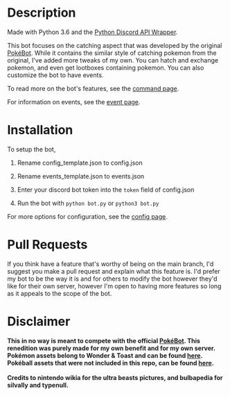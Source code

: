 # Description

Made with Python 3.6 and the [Python Discord API Wrapper](https://github.com/Rapptz/discord.py).

This bot focuses on the catching aspect that was developed by the original [PokéBot](https://discordbots.org/bot/330488924449275916?utm_source=widget). While it contains the similar style of catching pokemon from the original, I've added more tweaks of my own. You can hatch and exchange pokemon, and even get lootboxes containing pokemon. You can also customize the bot to have events.

To read more on the bot's features, see the [command page](https://github.com/kodycode/PokeBot-Python/wiki/Command-Page).

For information on events, see the [event page](https://github.com/kodycode/PokeBot-Python/wiki/Events).

# Installation

To setup the bot,

1. Rename config_template.json to config.json

2. Rename events_template.json to events.json

3. Enter your discord bot token into the `token` field of config.json

4. Run the bot with `python bot.py` or `python3 bot.py`

For more options for configuration, see the [config page](https://github.com/kodycode/PokeBot-Python/wiki/Config).

# Pull Requests

If you think have a feature that's worthy of being on the main branch, I'd suggest you make a pull request and explain what this feature is. I'd prefer my bot to be the way it is and for others to modify the bot however they'd like for their own server, however I'm open to having more features so long as it appeals to the scope of the bot.

# Disclaimer
**This in no way is meant to compete with the official [PokéBot](https://discordbots.org/bot/330488924449275916?utm_source=widget). This renedition was purely made for my own benefit and for my own server. Pokémon assets belong to Wonder & Toast and can be found [here](https://github.com/Wonder-Toast/Pokemon-PNG). Pokéball assets that were not included in this repo, can be found [here](https://github.com/msikma/pokesprite).<br><br>Credits to nintendo wikia for the ultra beasts pictures, and bulbapedia for silvally and typenull.**
